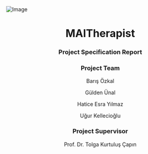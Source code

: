 <img src="https://user-images.githubusercontent.com/51965140/198817366-2223ef17-2325-474d-a08e-98d8b7029958.png" alt="Image" style="display: block; margin: 0 auto" />

<div style="text-align:center;">

<h1> MAITherapist </h1>

<h3>Project Specification Report</h3>
<h3> Project Team </h3>
<p>Barış Özkal</p> 
<p>Gülden Ünal</p> 
<p>Hatice Esra Yılmaz</p> 
<p>Uğur Kellecioğlu</p>

<h3> Project Supervisor </h3>
Prof. Dr. Tolga Kurtuluş Çapın
</div>
